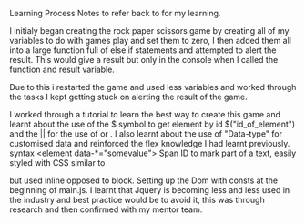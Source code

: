 Learning Process
Notes to refer back to for my learning. 

I initialy began creating the rock paper scissors game by creating all of my variables to do with games play and set them to zero, I then added them all into a large function full of else if statements and attempted to alert the result. This would give a result but only in the console when I called the function and result variable. 

Due to this i restarted the game and used less variables and worked through the tasks I kept getting stuck on alerting the result of the game.

I worked through a tutorial to learn the best way to create this game and learnt about the use of the 
$ symbol to get element by id $("id_of_element") and the || for the use of or . 
I also learnt about the use of "Data-type" for customised data and reinforced the flex knowledge I had learnt previously. 
syntax <element data-*="somevalue"> 
Span ID to mark part of a text, easily styled with CSS similar to<div> but used inline opposed to block.
Setting up the Dom with consts at the beginning of main.js.
I learnt that Jquery is becoming less and less used in the industry and best practice would be to avoid it, this was through research and then confirmed with my mentor team. 
